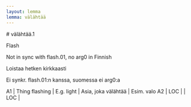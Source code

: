 ```yaml
---
layout: lemma
lemma: välähtää
---
```


<div class="sense">
# <span class="sensename">välähtää.1</span>

<span class="description">Flash</span>

Not in sync with flash.01, no arg0 in Finnish

<span class="description">Loistaa hetken kirkkaasti</span>

Ei synkr. flash.01:n kanssa, suomessa ei arg0:a

A1 | Thing flashing | E.g. light | Asia, joka välähtää | Esim. valo
A2 | LOC |   | LOC |  

</div>

